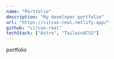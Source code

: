 ```yaml
---
name: "Portfolio"
description: "My developer portfolio"
url: "https://circus-real.netlify.app/"
github: "circus-real"
techStack: ["Astro", "TailwindCSS"]
---
```


portfolio
